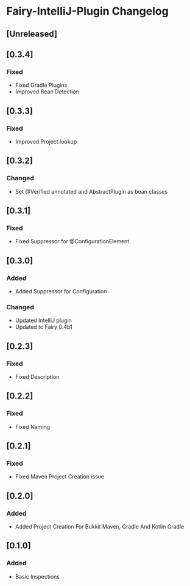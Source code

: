 <!-- Keep a Changelog guide -> https://keepachangelog.com -->

# Fairy-IntelliJ-Plugin Changelog

## [Unreleased]

## [0.3.4]
### Fixed
- Fixed Gradle Plugins
- Improved Bean Detection

## [0.3.3]
### Fixed
- Improved Project lookup

## [0.3.2]
### Changed
- Set @Verified annotated and AbstractPlugin as bean classes

## [0.3.1]
### Fixed
- Fixed Suppressor for @ConfigurationElement

## [0.3.0]
### Added
- Added Suppressor for Configuration

### Changed
- Updated IntelliJ plugin
- Updated to Fairy 0.4b1

## [0.2.3]
### Fixed
- Fixed Description

## [0.2.2]
### Fixed
- Fixed Naming

## [0.2.1]
### Fixed
- Fixed Maven Project Creation issue

## [0.2.0]
### Added
- Added Project Creation For Bukkit Maven, Gradle And Kotlin Gradle

## [0.1.0]
### Added
- Basic Inspections
